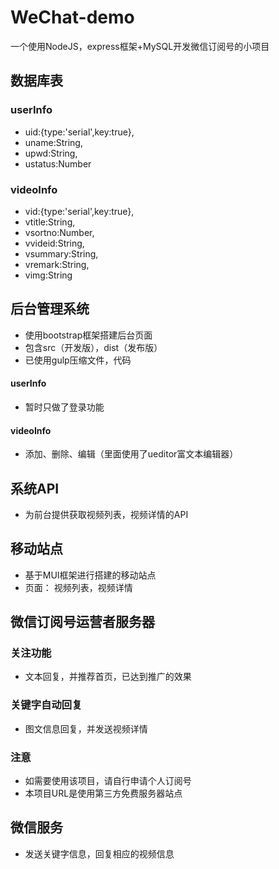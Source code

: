 # WeChat-demo
一个使用NodeJS，express框架+MySQL开发微信订阅号的小项目
## 数据库表
### userInfo
- uid:{type:'serial',key:true},
- uname:String,
- upwd:String,
- ustatus:Number

### videoInfo
- vid:{type:'serial',key:true},
- vtitle:String,
- vsortno:Number,
- vvideid:String,
- vsummary:String,
- vremark:String,
- vimg:String

## 后台管理系统
- 使用bootstrap框架搭建后台页面
- 包含src（开发版），dist（发布版）
- 已使用gulp压缩文件，代码

#### userInfo
- 暂时只做了登录功能

#### videoInfo
- 添加、删除、编辑（里面使用了ueditor富文本编辑器）

## 系统API
- 为前台提供获取视频列表，视频详情的API

## 移动站点
- 基于MUI框架进行搭建的移动站点
- 页面： 视频列表，视频详情

##  微信订阅号运营者服务器
### 关注功能
- 文本回复，并推荐首页，已达到推广的效果
### 关键字自动回复
- 图文信息回复，并发送视频详情

### 注意
- 如需要使用该项目，请自行申请个人订阅号
- 本项目URL是使用第三方免费服务器站点

## 微信服务
- 发送关键字信息，回复相应的视频信息
